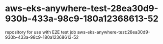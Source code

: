 # aws-eks-anywhere-test-28ea30d9-930b-433a-98c9-180a12368613-52
repository for use with E2E test job aws-eks-anywhere-test:28ea30d9-930b-433a-98c9-180a12368613-52

